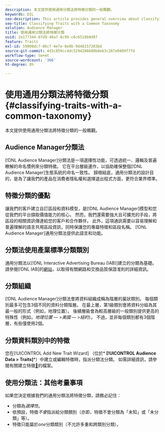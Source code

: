 ```yaml
---
description: 本文提供使用通用分類法將特徵分類的一般概觀。
keywords: DIL
seo-description: This article provides general overview about classifying traits with a common taxonomy.
seo-title: Classifying Traits with a Common Taxonomy
solution: Audience Manager
title: 使用通用分類法將特徵分類
uuid: 2e177344-07d9-40a7-8c99-c6c6518b9d97
feature: Traits
exl-id: 59000dc7-66cf-4e7e-8e9b-9d48157203bd
source-git-commit: 4d3c859cc4dc5294286680b0e63c287e0409f7fd
workflow-type: tm+mt
source-wordcount: '366'
ht-degree: 0%

---
```


# 使用通用分類法將特徵分類 {#classifying-traits-with-a-common-taxonomy}

本文提供使用通用分類法將特徵分類的一般概觀。

## Audience Manager分類法

<!-- c_common_taxonomy_about.xml -->

[!DNL Audience Manager]分類法是一項選擇性功能，可透過統一、邏輯及普遍瞭解的命名慣例來分類特徵。 它在平台層級運作，以協助確保整個[!DNL Audience Manager]生態系統的命名一致性。 歸根結底，通用分類法的設計目的，是為了讓我們的產品在消費者隱私權和選擇退出程式方面，更符合業界標準。

## 特徵分類的優點

讓我們的客戶建立自訂區段和資料模型，是[!DNL Audience Manager]模型和您從我們的平台擷取價值能力的核心。 然而，我們還需要強大且可擴充的手段，將區段的相關資訊傳達給您的客戶和合作夥伴。 此外，這項通訊需要以容易理解和普遍理解的語言共用區段資訊，同時保護您的專屬特徵和區段名稱。 [!DNL Audience Manager]通用分類法提供此語言和功能。

## 分類法使用產業標準分類類別

通用分類法以[!DNL Interactive Advertising Bureau (IAB)]建立的分類為基礎。 請參閱[!DNL IAB]的[網站](https://www.iab.net/iab_products_and_industry_services/508676/ne_guidelines)，以取得有關網路和交換品質保證准則的詳細資訊。

## 分類組織

[!DNL Audience Manager]分類法會將資料組織成稱為階層的巢狀類別。 每個類別最多可包含3個不同的資料分類階層。 在最上層，第1級類別會將資料分組為其最一般的形式（例如，地理位置）。 後續層級會為較高層級的一般類別提供更高的特殊性（例如，*地理位置 — >美國 — >紐約*）。 不過，並非每個類別都有3個階層，有些僅使用2個。

## 分類資料類別中的特徵

您在[!UICONTROL Add New Trait Wizard] （位於* **[!UICONTROL Audience Data > Traits]***）中建立或編輯特徵時，指派分類法分類。 如需詳細資訊，請參閱有關建立特徵[&#128279;](../../features/traits/create-onboarded-rule-based-traits.md)的檔案。

## 使用分類法：其他考量事項

如果您決定根據我們的通用分類法將特徵分類，請務必記住：

* 分類為&#x200B;*選擇性*。
* 依預設，特徵&#x200B;*不會*&#x200B;指派給分類類別（亦即，特徵不會分類為「未知」或「未分類」等）。
* 特徵只能屬於&#x200B;*one*&#x200B;分類類別（不允許多重和跨類別分類）。
